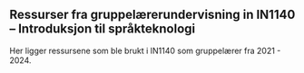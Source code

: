 ## Ressurser fra gruppelærerundervisning in IN1140 – Introduksjon til språkteknologi
Her ligger ressursene som ble brukt i IN1140 som gruppelærer fra 2021 - 2024. 
